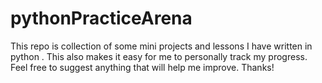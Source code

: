 # pythonPracticeArena
This repo is collection of some mini projects and lessons I have written in python .
This also makes it easy for me to personally track my progress.<br/>
Feel free to suggest anything that will help me improve. Thanks!
